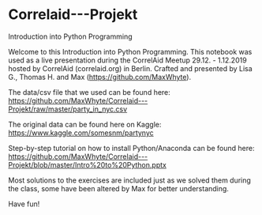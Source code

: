 # Correlaid---Projekt
Introduction into Python Programming

Welcome to this Introduction into Python Programming. This notebook was used as a live presentation during the CorrelAid Meetup 29.12. - 1.12.2019 hosted by CorrelAid (correlaid.org) in Berlin. Crafted and presented by Lisa G., Thomas H. and Max (https://github.com/MaxWhyte).

The data/csv file that we used can be found here: https://github.com/MaxWhyte/Correlaid---Projekt/raw/master/party_in_nyc.csv

The original data can be found here on Kaggle: https://www.kaggle.com/somesnm/partynyc

Step-by-step tutorial on how to install Python/Anaconda can be found here: https://github.com/MaxWhyte/Correlaid---Projekt/blob/master/Intro%20to%20Python.pptx

Most solutions to the exercises are included just as we solved them during the class, some have been altered by Max for better understanding.

Have fun!
